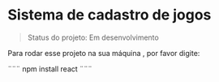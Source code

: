 <h1> Sistema de cadastro de jogos </h1>

> Status do projeto: Em desenvolvimento

 Para rodar esse projeto na sua máquina , por favor digite:

 ¨¨¨
npm install react 
 ¨¨¨
 
